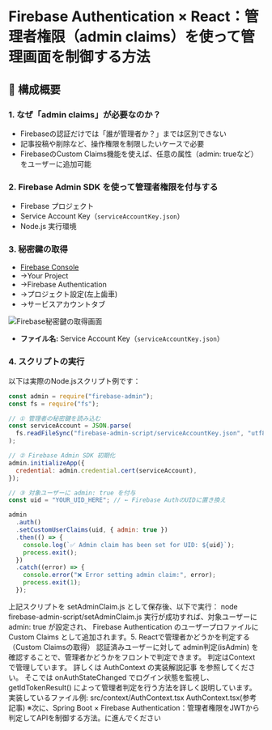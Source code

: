 # Firebase Authentication × React：管理者権限（admin claims）を使って管理画面を制御する方法

## 🧱 構成概要

### 1. なぜ「admin claims」が必要なのか？
- Firebaseの認証だけでは「誰が管理者か？」までは区別できない
- 記事投稿や削除など、操作権限を制限したいケースで必要
- FirebaseのCustom Claims機能を使えば、任意の属性（admin: trueなど）をユーザーに追加可能

### 2. Firebase Admin SDK を使って管理者権限を付与する
- Firebase プロジェクト
- Service Account Key（`serviceAccountKey.json`）
- Node.js 実行環境

### 3. 秘密鍵の取得
- [Firebase Console](https://console.firebase.google.com)
- →Your Project
- →Firebase Authentication
- →プロジェクト設定(左上歯車)
- →サービスアカウントタブ

![Firebase秘密鍵の取得画面](/assets/images/firebase-key.png)

- **ファイル名:** Service Account Key（`serviceAccountKey.json`）

### 4. スクリプトの実行

以下は実際のNode.jsスクリプト例です：

```javascript
const admin = require("firebase-admin");
const fs = require("fs");

// ① 管理者の秘密鍵を読み込む
const serviceAccount = JSON.parse(
  fs.readFileSync("firebase-admin-script/serviceAccountKey.json", "utf8")
);

// ② Firebase Admin SDK 初期化
admin.initializeApp({
  credential: admin.credential.cert(serviceAccount),
});

// ③ 対象ユーザーに admin: true を付与
const uid = "YOUR_UID_HERE"; // ← Firebase AuthのUIDに置き換え

admin
  .auth()
  .setCustomUserClaims(uid, { admin: true })
  .then(() => {
    console.log(`✅ Admin claim has been set for UID: ${uid}`);
    process.exit();
  })
  .catch((error) => {
    console.error("❌ Error setting admin claim:", error);
    process.exit(1);
  });
```
上記スクリプトを setAdminClaim.js として保存後、以下で実行：
node firebase-admin-script/setAdminClaim.js
実行が成功すれば、対象ユーザーに admin: true が設定され、
Firebase Authentication のユーザープロファイルに Custom Claims として追加されます。5. Reactで管理者かどうかを判定する（Custom Claimsの取得）
認証済みユーザーに対して admin判定(isAdmin) を確認することで、管理者かどうかをフロントで判定できます。
判定はContext で管理しています。 詳しくは AuthContext の実装解説記事 を参照してください。
そこでは onAuthStateChanged でログイン状態を監視し、getIdTokenResult() によって管理者判定を行う方法を詳しく説明しています。
実装しているファイル例: src/context/AuthContext.tsx
AuthContext.tsx(参考記事)
※次に、Spring Boot × Firebase Authentication：管理者権限をJWTから判定してAPIを制御する方法。に進んでください

